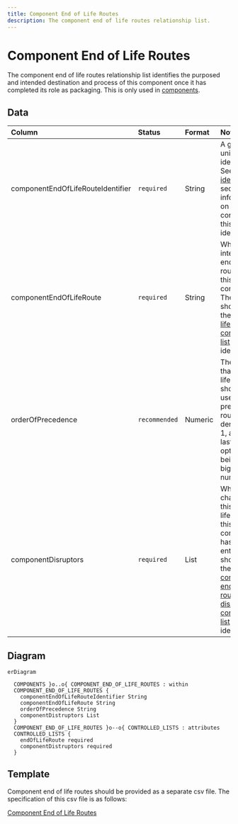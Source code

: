 ```yaml
---
title: Component End of Life Routes
description: The component end of life routes relationship list.
---
```


# Component End of Life Routes

The component end of life routes relationship list identifies the purposed and intended destination and process of this component once it has completed its role as packaging. This is only used in [components](../3_Data_Specification/3_3_Components.md).

## Data
|Column|<div style="width:90px">Status</div>|Format|Notes|
|:-|:-|:-|:-|
|componentEndOfLifeRouteIdentifier|`required`|String|A globally unique identifier. See [identifiers](../4_Identifiers/4_1_Identifiers.md) section for information on how to construct this identifier|
|componentEndOfLifeRoute|`required`|String|What is the intended end of life route for this component? The entry should be the [end of life route controlled list](../5_Controlled_Lists/5_016_End_Of_Life_Route.md) identifier.|
|orderOfPrecedence|`recommended`|Numeric|The order that end of life routes should be used. The preferred route denoted as 1, and the last best option being the biggest number.|
|componentDisruptors|`required`|List|What challenges this end of life route for this component has. The entry should be the [component end of life route disruptors controlled list](../5_Controlled_Lists/5_008_Component_Disruptors.md) identifier.|

## Diagram

``` mermaid
erDiagram

  COMPONENTS }o..o{ COMPONENT_END_OF_LIFE_ROUTES : within
  COMPONENT_END_OF_LIFE_ROUTES {
    componentEndOfLifeRouteIdentifier String
    componentEndOfLifeRoute String
    orderOfPrecedence String
    componentDistruptors List
  }
  COMPONENT_END_OF_LIFE_ROUTES }o--o{ CONTROLLED_LISTS : attributes
  CONTROLLED_LISTS {
    endOfLifeRoute required
    componentDistruptors required
  }
```

## Template

Component end of life routes should be provided as a separate csv file. The specification of this csv file is as follows:

[Component End of Life Routes](https://www.open3p.org/wp-content/uploads/2023/09/componentEOLRoutes20230922.csv)